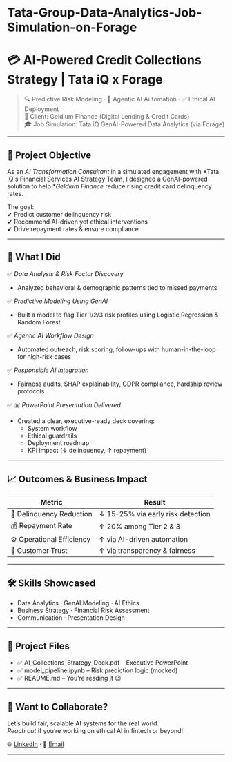 # Tata-Group-Data-Analytics-Job-Simulation-on-Forage
# 💳 AI-Powered Credit Collections Strategy | Tata iQ x Forage

> 🔍 Predictive Risk Modeling · 🤖 Agentic AI Automation · ✅ Ethical AI Deployment  
> 🏦 Client: Geldium Finance (Digital Lending & Credit Cards)  
> 🎓 Job Simulation: Tata iQ GenAI-Powered Data Analytics (via Forage)

---

## 🚀 Project Objective

As an *AI Transformation Consultant* in a simulated engagement with *Tata iQ's Financial Services AI Strategy Team, I designed a GenAI-powered solution to help **Geldium Finance* reduce rising credit card delinquency rates.

The goal:  
✔ Predict customer delinquency risk  
✔ Recommend AI-driven yet ethical interventions  
✔ Drive repayment rates & ensure compliance

---

## 🧠 What I Did

✅ *Data Analysis & Risk Factor Discovery*  
- Analyzed behavioral & demographic patterns tied to missed payments

✅ *Predictive Modeling Using GenAI*  
- Built a model to flag Tier 1/2/3 risk profiles using Logistic Regression & Random Forest

✅ *Agentic AI Workflow Design*  
- Automated outreach, risk scoring, follow-ups with human-in-the-loop for high-risk cases

✅ *Responsible AI Integration*  
- Fairness audits, SHAP explainability, GDPR compliance, hardship review protocols

✅ *📊 PowerPoint Presentation Delivered*  
- Created a clear, executive-ready deck covering:  
  - System workflow  
  - Ethical guardrails  
  - Deployment roadmap  
  - KPI impact (↓ delinquency, ↑ repayment)

---

## 📈 Outcomes & Business Impact

| Metric | Result |
|--------|--------|
| 🎯 Delinquency Reduction | ↓ 15–25% via early risk detection |
| 💰 Repayment Rate | ↑ 20% among Tier 2 & 3 |
| ⚙ Operational Efficiency | ↑ via AI-driven automation |
| 🤝 Customer Trust | ↑ via transparency & fairness |

---

## 🛠 Skills Showcased

- Data Analytics · GenAI Modeling · AI Ethics  
- Business Strategy · Financial Risk Assessment  
- Communication · Presentation Design

---

## 📎 Project Files

- ✅ AI_Collections_Strategy_Deck.pdf – Executive PowerPoint
- ✅ model_pipeline.ipynb – Risk prediction logic (mocked)
- ✅ README.md – You’re reading it 😉

---

## 🧩 Want to Collaborate?

Let’s build fair, scalable AI systems for the real world.  
*Reach out* if you’re working on ethical AI in fintech or beyond!

🌐 [LinkedIn](https://www.linkedin.com/in/gopal-krushna-debadash-sharma-39128a25b/) · 💬 [Email](mailto:debadashsharma98@gmail.com)

---

